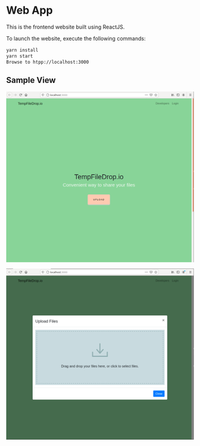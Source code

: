 # Web App

This is the frontend website built using ReactJS. 

To launch the website, execute the following commands:
```
yarn install
yarn start
Browse to htpp://localhost:3000
```

## Sample View

![Sample View](../../doc/webapp_1.png)

![Upload](../../doc/webapp_2.png)
